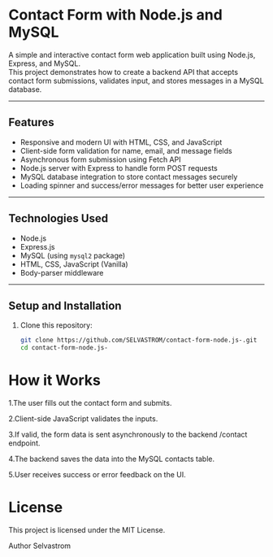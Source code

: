 # Contact Form with Node.js and MySQL

A simple and interactive contact form web application built using Node.js, Express, and MySQL.  
This project demonstrates how to create a backend API that accepts contact form submissions, validates input, and stores messages in a MySQL database.

---

## Features

- Responsive and modern UI with HTML, CSS, and JavaScript
- Client-side form validation for name, email, and message fields
- Asynchronous form submission using Fetch API
- Node.js server with Express to handle form POST requests
- MySQL database integration to store contact messages securely
- Loading spinner and success/error messages for better user experience

---

## Technologies Used

- Node.js
- Express.js
- MySQL (using `mysql2` package)
- HTML, CSS, JavaScript (Vanilla)
- Body-parser middleware

---

## Setup and Installation

1. Clone this repository:

   ```bash
   git clone https://github.com/SELVASTROM/contact-form-node.js-.git
   cd contact-form-node.js-
# How it Works
1.The user fills out the contact form and submits.

2.Client-side JavaScript validates the inputs.

3.If valid, the form data is sent asynchronously to the backend /contact endpoint.

4.The backend saves the data into the MySQL contacts table.

5.User receives success or error feedback on the UI.

# License
  This project is licensed under the MIT License.

Author
Selvastrom

